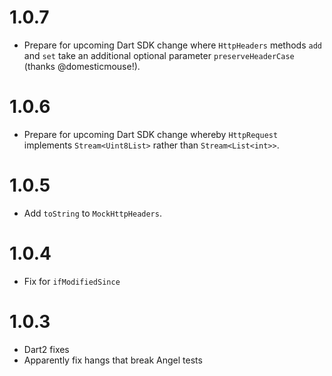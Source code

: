 # 1.0.7
* Prepare for upcoming Dart SDK change where `HttpHeaders` methods
`add` and `set` take an additional optional parameter `preserveHeaderCase` (thanks @domesticmouse!).

# 1.0.6
* Prepare for upcoming Dart SDK change whereby `HttpRequest` implements
  `Stream<Uint8List>` rather than `Stream<List<int>>`.

# 1.0.5
* Add `toString` to `MockHttpHeaders`.

# 1.0.4
* Fix for `ifModifiedSince`

# 1.0.3
* Dart2 fixes
* Apparently fix hangs that break Angel tests
